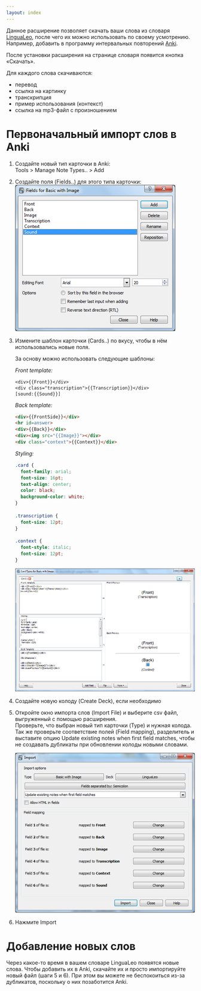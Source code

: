 ```yaml
---
layout: index
---
```


Данное расширение позволяет скачать ваши слова из словаря [LinguaLeo](http://lingualeo.com/userdict), после чего их можно использовать по своему усмотрению. Например, добавить в программу интервальных повторений [Anki](http://ankisrs.net/).

После установки расширения на странице словаря появится кнопка «Скачать».

Для каждого слова скачиваются:

- перевод
- ссылка на картинку
- транскрипция
- пример использования (контекст)
- ссылка на mp3-файл с произношением

# Первоначальный импорт слов в Anki

1. Создайте новый тип карточки в Anki:  
    Tools > Manage Note Types.. > Add 
2. Создайте поля (Fields..) для этого типа карточки:  
![Fields..](img/fields.png)
3. Измените шаблон карточки (Cards..) по вкусу, чтобы в нём использовались новые поля.  

    За основу можно использовать следующие шаблоны:  
   
    *Front template:*  

    ```raw
    <div>{{Front}}</div>
    <div class="transcription">{{Transcription}}</div>
    [sound:{{Sound}}]
    ```
    
    *Back template:*  

    ```html
    <div>{{FrontSide}}</div>
    <hr id=answer>
    <div>{{Back}}</div>
    <div><img src="{{Image}}"></div>
    <div class="context">{{Context}}</div>
    ```
   
    *Styling:*  

    ```css
    .card {
      font-family: arial;
      font-size: 16pt;
      text-align: center;
      color: black;
      background-color: white;
    }
   
    .transcription {
      font-size: 12pt;
    }
   
    .context {
      font-style: italic;
      font-size: 12pt;
    }
    ```
    
    ![Cards..](img/cards.png)  

4. Создайте новую колоду (Create Deck), если необходимо
5. Откройте окно импорта слов (Import File) и выберите csv файл, выгруженный с помощью расширения.  
    Проверьте, что выбран новый тип карточки (Type) и нужная колода. Так же проверьте соответствие полей (Field mapping), разделитель и выставите опцию Update existing notes when first field matches, чтобы не создавать дубликаты при обновлении колоды новыми словами.  
    
    ![Import File](img/import.png)
    
6. Нажмите Import

# Добавление новых слов
Через какое-то время в вашем словаре LinguaLeo появятся новые слова. Чтобы добавить их в Anki, скачайте их и просто импортируйте новый файл (шаги 5 и 6). При этом вы можете не беспокоиться из-за дубликатов, поскольку о них позаботится Anki.
